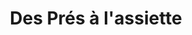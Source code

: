 ---
title: "Des Prés à l'assiette"
url: /conde-sur-vesgre/des-pres-a-lassiette/
shop: Lebensmittel
---